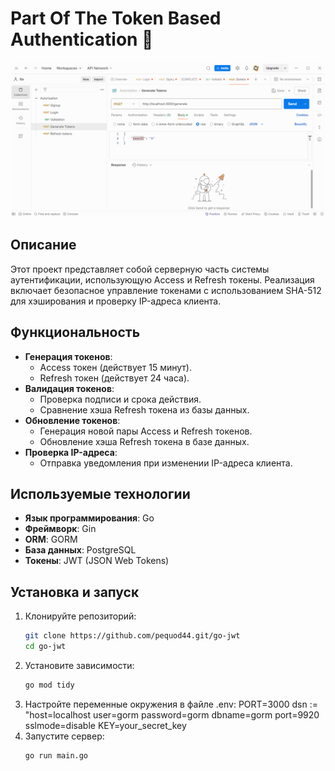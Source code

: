 # Part Of The Token Based Authentication 🔐

![screen](https://github.com/pequod44/go-jwt/blob/dev/Media/access_refresh_tokens.gif)

## Описание
Этот проект представляет собой серверную часть системы аутентификации, использующую Access и Refresh токены. Реализация включает безопасное управление токенами с использованием SHA-512 для хэширования и проверку IP-адреса клиента.

## Функциональность
- **Генерация токенов**:
  - Access токен (действует 15 минут).
  - Refresh токен (действует 24 часа).
- **Валидация токенов**:
  - Проверка подписи и срока действия.
  - Сравнение хэша Refresh токена из базы данных.
- **Обновление токенов**:
  - Генерация новой пары Access и Refresh токенов.
  - Обновление хэша Refresh токена в базе данных.
- **Проверка IP-адреса**:
  - Отправка уведомления при изменении IP-адреса клиента.

## Используемые технологии
- **Язык программирования**: Go
- **Фреймворк**: Gin
- **ORM**: GORM
- **База данных**: PostgreSQL
- **Токены**: JWT (JSON Web Tokens)

## Установка и запуск
1. Клонируйте репозиторий:
   ```bash
   git clone https://github.com/pequod44.git/go-jwt
   cd go-jwt
2. Установите зависимости:
   ```bash
   go mod tidy
3. Настройте переменные окружения в файле .env:
   PORT=3000
   dsn := "host=localhost user=gorm password=gorm dbname=gorm port=9920 sslmode=disable
   KEY=your_secret_key
4. Запустите сервер:
   ```bash
   go run main.go
